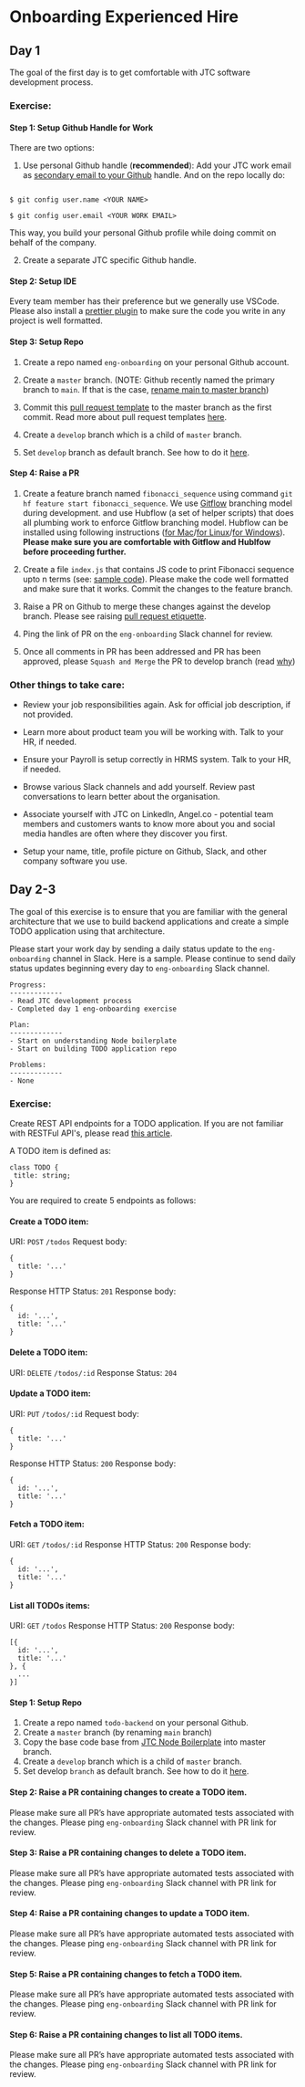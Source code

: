 # Onboarding Experienced Hire

## Day 1

The goal of the first day is to get comfortable with JTC software development process.

### Exercise:

#### Step 1: Setup Github Handle for Work

There are two options:

1. Use personal Github handle (**recommended**): Add your JTC work email as [secondary email to your Github](https://docs.github.com/en/account-and-profile/setting-up-and-managing-your-github-user-account/managing-email-preferences/adding-an-email-address-to-your-github-account) handle. And on the repo locally do:

```

$ git config user.name <YOUR NAME>

$ git config user.email <YOUR WORK EMAIL>

```

This way, you build your personal Github profile while doing commit on behalf of the company.

2. Create a separate JTC specific Github handle.

#### Step 2: Setup IDE

Every team member has their preference but we generally use VSCode. Please also install a [prettier plugin](https://marketplace.visualstudio.com/items?itemName=esbenp.prettier-vscode) to make sure the code you write in any project is well formatted.

#### Step 3: Setup Repo

1. Create a repo named `eng-onboarding` on your personal Github account.

2. Create a `master` branch. (NOTE: Github recently named the primary branch to `main`. If that is the case, [rename main to master branch](https://docs.github.com/en/repositories/configuring-branches-and-merges-in-your-repository/managing-branches-in-your-repository/renaming-a-branch))

3. Commit this [pull request template](https://github.com/jalantechnologies/boilerplate-node/blob/develop/.github/pull_request_template.md) to the master branch as the first commit. Read more about pull request templates [here](https://docs.github.com/en/communities/using-templates-to-encourage-useful-issues-and-pull-requests/creating-a-pull-request-template-for-your-repository).

4. Create a `develop` branch which is a child of `master` branch.

5. Set `develop` branch as default branch. See how to do it [here](https://docs.github.com/en/repositories/configuring-branches-and-merges-in-your-repository/managing-branches-in-your-repository/changing-the-default-branch).

#### Step 4: Raise a PR

1. Create a feature branch named `fibonacci_sequence` using command `git hf feature start fibonacci_sequence`. We use [Gitflow](https://datasift.github.io/gitflow/IntroducingGitFlow.html) branching model during development. and use Hubflow (a set of helper scripts) that does all plumbing work to enforce Gitflow branching model. Hubflow can be installed using following instructions ([for Mac](http://macappstore.org/hubflow/)/[for Linux](https://github.com/tophatmonocle/HubFlow/wiki/Linux)/[for Windows](https://github.com/jalantechnologies/handbook/blob/main/gitflow-windows.md)). **Please make sure you are comfortable with Gitflow and Hublfow before proceeding further.**

2. Create a file `index.js` that contains JS code to print Fibonacci sequence upto n terms (see: [sample code](https://www.programiz.com/javascript/examples/fibonacci-series)). Please make the code well formatted and make sure that it works. Commit the changes to the feature branch.

3. Raise a PR on Github to merge these changes against the develop branch. Please see raising [pull request etiquette](https://github.com/jalantechnologies/handbook/blob/main/engineering/pr-etiquette.md).

4. Ping the link of PR on the `eng-onboarding` Slack channel for review.

5. Once all comments in PR has been addressed and PR has been approved, please `Squash and Merge` the PR to develop branch (read [why](https://blog.pairworking.com/why-you-should-care-about-squash-and-merge-in-git-675856bf66b0))

### Other things to take care:

- Review your job responsibilities again. Ask for official job description, if not provided.

- Learn more about product team you will be working with. Talk to your HR, if needed.

- Ensure your Payroll is setup correctly in HRMS system. Talk to your HR, if needed.

- Browse various Slack channels and add yourself. Review past conversations to learn better about the organisation.

- Associate yourself with JTC on LinkedIn, Angel.co - potential team members and customers wants to know more about you and social media handles are often where they discover you first.

- Setup your name, title, profile picture on Github, Slack, and other company software you use.

## Day 2-3

The goal of this exercise is to ensure that you are familiar with the general architecture that we use to build backend applications and create a simple TODO application using that architecture.

Please start your work day by sending a daily status update to the `eng-onboarding` channel in Slack. Here is a sample. Please continue to send daily status updates beginning every day to `eng-onboarding` Slack channel.

```
Progress:
-------------
- Read JTC development process
- Completed day 1 eng-onboarding exercise

Plan:
-------------
- Start on understanding Node boilerplate
- Start on building TODO application repo

Problems:
-------------
- None
```

### Exercise:

Create REST API endpoints for a TODO application. If you are not familiar with RESTFul API's, please read [this article](https://hackernoon.com/restful-api-designing-guidelines-the-best-practices-60e1d954e7c9).

A TODO item is defined as:

```
class TODO {
 title: string;
}
```

You are required to create 5 endpoints as follows:

#### Create a TODO item:

URI: `POST` `/todos`
Request body:

```
{
  title: '...'
}
```

Response HTTP Status: `201`
Response body:

```
{
  id: '...',
  title: '...'
}
```

#### Delete a TODO item:

URI: `DELETE` `/todos/:id`
Response Status: `204`

#### Update a TODO item:

URI: `PUT` `/todos/:id`
Request body:

```
{
  title: '...'
}
```

Response HTTP Status: `200`
Response body:

```
{
  id: '...',
  title: '...'
}
```

#### Fetch a TODO item:

URI: `GET` `/todos/:id`
Response HTTP Status: `200`
Response body:

```
{
  id: '...',
  title: '...'
}
```

#### List all TODOs items:

URI: `GET` `/todos`
Response HTTP Status: `200`
Response body:

```
[{
  id: '...',
  title: '...'
}, {
  ...
}]
```

#### Step 1: Setup Repo

1.  Create a repo named `todo-backend` on your personal Github.
2.  Create a `master` branch (by renaming `main` branch)
3.  Copy the base code base from [JTC Node Boilerplate](https://github.com/jalantechnologies/boilerplate-node-ts-v1) into master branch.
4.  Create a `develop` branch which is a child of `master` branch.
5.  Set develop `branch` as default branch. See how to do it [here](https://docs.github.com/en/github/administering-a-repository/changing-the-default-branch).

#### Step 2: Raise a PR containing changes to create a TODO item.

Please make sure all PR’s have appropriate automated tests associated with the changes. Please ping `eng-onboarding` Slack channel with PR link for review.

#### Step 3: Raise a PR containing changes to delete a TODO item.

Please make sure all PR’s have appropriate automated tests associated with the changes. Please ping `eng-onboarding` Slack channel with PR link for review.

#### Step 4: Raise a PR containing changes to update a TODO item.

Please make sure all PR’s have appropriate automated tests associated with the changes. Please ping `eng-onboarding` Slack channel with PR link for review.

#### Step 5: Raise a PR containing changes to fetch a TODO item.

Please make sure all PR’s have appropriate automated tests associated with the changes. Please ping `eng-onboarding` Slack channel with PR link for review.

#### Step 6: Raise a PR containing changes to list all TODO items.

Please make sure all PR’s have appropriate automated tests associated with the changes. Please ping `eng-onboarding` Slack channel with PR link for review.
